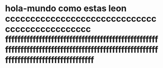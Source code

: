 # hola-mundo  como estas leon ccccccccccccccccccccccccccccccccccccccccccccccc                    fffffffffffffffffffffffffffffffffffffffffffffffffffffffffffffffffffffffffffffffffffffffffffffffffffffffffffffffffffffffffffffffff
